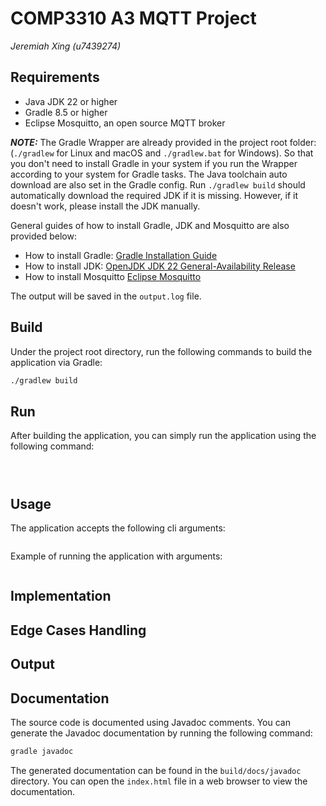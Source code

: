 # COMP3310 A3 MQTT Project

*Jeremiah Xing (u7439274)*

## Requirements

- Java JDK 22 or higher
- Gradle 8.5 or higher
- Eclipse Mosquitto, an open source MQTT broker

**_NOTE:_** The Gradle Wrapper are already provided in the project root folder: (`./gradlew` for Linux and macOS and `./gradlew.bat` for Windows). So that you don't need to install Gradle in your system if you run the Wrapper according to your system for Gradle tasks.
The Java toolchain auto download are also set in the Gradle config. Run `./gradlew build` should automatically download the required JDK if it is missing. However, if it doesn't work, please install the JDK manually.

General guides of how to install Gradle, JDK and Mosquitto are also provided below:

- How to install Gradle: [Gradle Installation Guide](https://gradle.org/install/)
- How to install JDK: [OpenJDK JDK 22 General-Availability Release](https://jdk.java.net/22/)
- How to install Mosquitto [Eclipse Mosquitto](https://mosquitto.org/download/)


The output will be saved in the `output.log` file.

## Build

Under the project root directory, run the following commands to build the application via Gradle:

```bash
./gradlew build
```

## Run

After building the application, you can simply run the application using the following command:

```bash

```


```bash

```


```bash

```


## Usage

The application accepts the following cli arguments:

```bash

```


Example of running the application with arguments:

```bash

```



## Implementation


## Edge Cases Handling


## Output


## Documentation

The source code is documented using Javadoc comments. You can generate the Javadoc documentation by running the following command:

```bash
gradle javadoc
```

The generated documentation can be found in the `build/docs/javadoc` directory. You can open the `index.html` file in a web browser to view the documentation.


```bash

```

```bash

```

